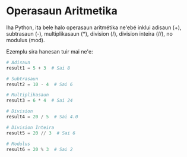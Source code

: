 # Operasaun Aritmetika

Iha Python, ita bele halo operasaun aritmétika ne'ebé inklui adisaun (+), subtrasaun (-), multiplikasaun (\*), division (/), division inteira (//), no modulus (mod).

Ezemplu sira hanesan tuir mai ne'e:

```python
# Adisaun
result1 = 5 + 3  # Sai 8

# Subtrasaun
result2 = 10 - 4  # Sai 6

# Multiplikasaun
result3 = 6 * 4  # Sai 24

# Division
result4 = 20 / 5  # Sai 4.0

# Division Inteira
result5 = 20 // 3  # Sai 6

# Modulus
result6 = 20 % 3  # Sai 2
```
